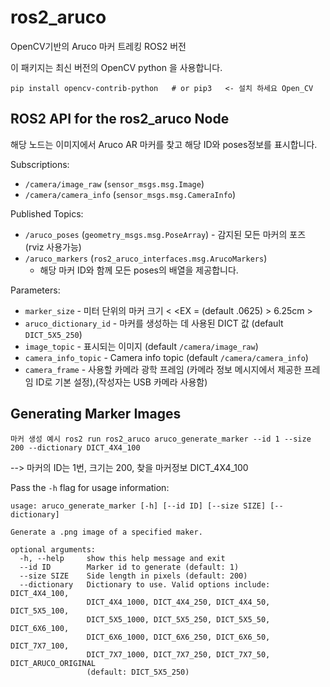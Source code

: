 # ros2_aruco

OpenCV기반의 Aruco 마커 트레킹 ROS2 버전

이 패키지는 최신 버전의 OpenCV python 을 사용합니다.

```
pip install opencv-contrib-python   # or pip3   <- 설치 하세요 Open_CV
```

## ROS2 API for the ros2_aruco Node

해당 노드는 이미지에서 Aruco AR 마커를 찾고 해당 ID와 poses정보를 표시합니다.

Subscriptions:
* `/camera/image_raw` (`sensor_msgs.msg.Image`)
* `/camera/camera_info` (`sensor_msgs.msg.CameraInfo`)

Published Topics:
* `/aruco_poses` (`geometry_msgs.msg.PoseArray`) - 감지된 모든 마커의 포즈 (rviz 사용가능)
* `/aruco_markers` (`ros2_aruco_interfaces.msg.ArucoMarkers`) 
  - 해당 마커 ID와 함께 모든 poses의 배열을 제공합니다.

Parameters:
* `marker_size` - 미터 단위의 마커 크기 < <EX = (default .0625) > 6.25cm   >
* `aruco_dictionary_id` - 마커를 생성하는 데 사용된  DICT 값 (default `DICT_5X5_250`)
* `image_topic` - 표시되는 이미지  (default `/camera/image_raw`)
* `camera_info_topic` - Camera info topic (default `/camera/camera_info`)
* `camera_frame` - 사용할 카메라 광학 프레임 (카메라 정보 메시지에서 제공한 프레임 ID로 기본 설정),(작성자는 USB 카메라 사용함)

## Generating Marker Images

```
마커 생성 예시 ros2 run ros2_aruco aruco_generate_marker --id 1 --size 200 --dictionary DICT_4X4_100
```
--> 마커의 ID는 1번, 크기는 200, 찾을 마커정보 DICT_4X4_100

Pass the `-h` flag for usage information: 

```
usage: aruco_generate_marker [-h] [--id ID] [--size SIZE] [--dictionary]

Generate a .png image of a specified maker.

optional arguments:
  -h, --help     show this help message and exit
  --id ID        Marker id to generate (default: 1)
  --size SIZE    Side length in pixels (default: 200)
  --dictionary   Dictionary to use. Valid options include: DICT_4X4_100,
                 DICT_4X4_1000, DICT_4X4_250, DICT_4X4_50, DICT_5X5_100,
                 DICT_5X5_1000, DICT_5X5_250, DICT_5X5_50, DICT_6X6_100,
                 DICT_6X6_1000, DICT_6X6_250, DICT_6X6_50, DICT_7X7_100,
                 DICT_7X7_1000, DICT_7X7_250, DICT_7X7_50, DICT_ARUCO_ORIGINAL
                 (default: DICT_5X5_250)
```
